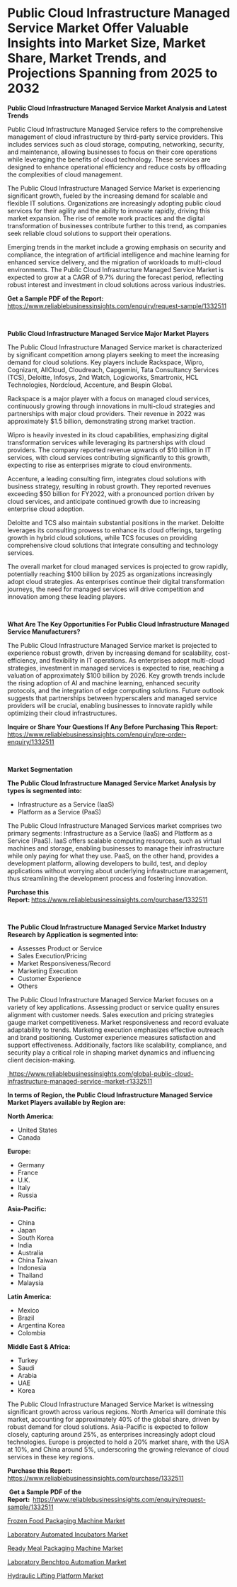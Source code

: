<p><h1>Public Cloud Infrastructure Managed Service Market Offer Valuable Insights into Market Size, Market Share, Market Trends, and Projections Spanning from 2025 to 2032</h1></p><p><strong>Public Cloud Infrastructure Managed Service Market Analysis and Latest Trends</strong></p>
<p><p>Public Cloud Infrastructure Managed Service refers to the comprehensive management of cloud infrastructure by third-party service providers. This includes services such as cloud storage, computing, networking, security, and maintenance, allowing businesses to focus on their core operations while leveraging the benefits of cloud technology. These services are designed to enhance operational efficiency and reduce costs by offloading the complexities of cloud management.</p><p>The Public Cloud Infrastructure Managed Service Market is experiencing significant growth, fueled by the increasing demand for scalable and flexible IT solutions. Organizations are increasingly adopting public cloud services for their agility and the ability to innovate rapidly, driving this market expansion. The rise of remote work practices and the digital transformation of businesses contribute further to this trend, as companies seek reliable cloud solutions to support their operations.</p><p>Emerging trends in the market include a growing emphasis on security and compliance, the integration of artificial intelligence and machine learning for enhanced service delivery, and the migration of workloads to multi-cloud environments. The Public Cloud Infrastructure Managed Service Market is expected to grow at a CAGR of 9.7% during the forecast period, reflecting robust interest and investment in cloud solutions across various industries.</p></p>
<p><strong>Get a Sample PDF of the Report:&nbsp;</strong> <a href="https://www.reliablebusinessinsights.com/enquiry/request-sample/1332511?utm_campaign=3446&utm_medium=2&utm_source=Github&utm_content=ia&utm_term=24032025&utm_id=public-cloud-infrastructure-managed-service">https://www.reliablebusinessinsights.com/enquiry/request-sample/1332511</a></p>
<p>&nbsp;</p>
<p><strong>Public Cloud Infrastructure Managed Service Major Market Players</strong></p>
<p><p>The Public Cloud Infrastructure Managed Service market is characterized by significant competition among players seeking to meet the increasing demand for cloud solutions. Key players include Rackspace, Wipro, Cognizant, AllCloud, Cloudreach, Capgemini, Tata Consultancy Services (TCS), Deloitte, Infosys, 2nd Watch, Logicworks, Smartronix, HCL Technologies, Nordcloud, Accenture, and Bespin Global.</p><p>Rackspace is a major player with a focus on managed cloud services, continuously growing through innovations in multi-cloud strategies and partnerships with major cloud providers. Their revenue in 2022 was approximately $1.5 billion, demonstrating strong market traction.</p><p>Wipro is heavily invested in its cloud capabilities, emphasizing digital transformation services while leveraging its partnerships with cloud providers. The company reported revenue upwards of $10 billion in IT services, with cloud services contributing significantly to this growth, expecting to rise as enterprises migrate to cloud environments.</p><p>Accenture, a leading consulting firm, integrates cloud solutions with business strategy, resulting in robust growth. They reported revenues exceeding $50 billion for FY2022, with a pronounced portion driven by cloud services, and anticipate continued growth due to increasing enterprise cloud adoption.</p><p>Deloitte and TCS also maintain substantial positions in the market. Deloitte leverages its consulting prowess to enhance its cloud offerings, targeting growth in hybrid cloud solutions, while TCS focuses on providing comprehensive cloud solutions that integrate consulting and technology services.</p><p>The overall market for cloud managed services is projected to grow rapidly, potentially reaching $100 billion by 2025 as organizations increasingly adopt cloud strategies. As enterprises continue their digital transformation journeys, the need for managed services will drive competition and innovation among these leading players.</p></p>
<p>&nbsp;</p>
<p><strong>What Are The Key Opportunities For Public Cloud Infrastructure Managed Service Manufacturers?</strong></p>
<p><p>The Public Cloud Infrastructure Managed Service market is projected to experience robust growth, driven by increasing demand for scalability, cost-efficiency, and flexibility in IT operations. As enterprises adopt multi-cloud strategies, investment in managed services is expected to rise, reaching a valuation of approximately $100 billion by 2026. Key growth trends include the rising adoption of AI and machine learning, enhanced security protocols, and the integration of edge computing solutions. Future outlook suggests that partnerships between hyperscalers and managed service providers will be crucial, enabling businesses to innovate rapidly while optimizing their cloud infrastructures.</p></p>
<p><strong>Inquire or Share Your Questions If Any Before Purchasing This Report:</strong> <a href="https://www.reliablebusinessinsights.com/enquiry/pre-order-enquiry/1332511?utm_campaign=3446&utm_medium=2&utm_source=Github&utm_content=ia&utm_term=24032025&utm_id=public-cloud-infrastructure-managed-service">https://www.reliablebusinessinsights.com/enquiry/pre-order-enquiry/1332511</a></p>
<p>&nbsp;</p>
<p><strong>Market Segmentation</strong></p>
<p><strong>The Public Cloud Infrastructure Managed Service Market Analysis by types is segmented into:</strong></p>
<p><ul><li>Infrastructure as a Service (IaaS)</li><li>Platform as a Service (PaaS)</li></ul></p>
<p><p>The Public Cloud Infrastructure Managed Services market comprises two primary segments: Infrastructure as a Service (IaaS) and Platform as a Service (PaaS). IaaS offers scalable computing resources, such as virtual machines and storage, enabling businesses to manage their infrastructure while only paying for what they use. PaaS, on the other hand, provides a development platform, allowing developers to build, test, and deploy applications without worrying about underlying infrastructure management, thus streamlining the development process and fostering innovation.</p></p>
<p><strong>Purchase this Report:&nbsp;</strong><a href="https://www.reliablebusinessinsights.com/purchase/1332511?utm_campaign=3446&utm_medium=2&utm_source=Github&utm_content=ia&utm_term=24032025&utm_id=public-cloud-infrastructure-managed-service">https://www.reliablebusinessinsights.com/purchase/1332511</a></p>
<p>&nbsp;</p>
<p><strong>The Public Cloud Infrastructure Managed Service Market Industry Research by Application is segmented into:</strong></p>
<p><ul><li>Assesses Product or Service</li><li>Sales Execution/Pricing</li><li>Market Responsiveness/Record</li><li>Marketing Execution</li><li>Customer Experience</li><li>Others</li></ul></p>
<p><p>The Public Cloud Infrastructure Managed Service Market focuses on a variety of key applications. Assessing product or service quality ensures alignment with customer needs. Sales execution and pricing strategies gauge market competitiveness. Market responsiveness and record evaluate adaptability to trends. Marketing execution emphasizes effective outreach and brand positioning. Customer experience measures satisfaction and support effectiveness. Additionally, factors like scalability, compliance, and security play a critical role in shaping market dynamics and influencing client decision-making.</p></p>
<p><a href="https://www.reliablebusinessinsights.com/global-public-cloud-infrastructure-managed-service-market-r1332511?utm_campaign=3446&utm_medium=2&utm_source=Github&utm_content=ia&utm_term=24032025&utm_id=public-cloud-infrastructure-managed-service">&nbsp;https://www.reliablebusinessinsights.com/global-public-cloud-infrastructure-managed-service-market-r1332511</a></p>
<p><strong>In terms of Region, the Public Cloud Infrastructure Managed Service Market Players available by Region are:</strong></p>
<p>
    <p> <strong> North America: </strong>
        <ul>
            <li>United States</li>
            <li>Canada</li>
        </ul>
        </p> 
    <p> <strong> Europe: </strong>
        <ul>
            <li>Germany</li>
            <li>France</li>
            <li>U.K.</li>
            <li>Italy</li>
            <li>Russia</li>
        </ul>
        </p> 
    <p> <strong> Asia-Pacific: </strong>
        <ul>
            <li>China</li>
            <li>Japan</li>
            <li>South Korea</li>
            <li>India</li>
            <li>Australia</li>
            <li>China Taiwan</li>
            <li>Indonesia</li>
            <li>Thailand</li>
            <li>Malaysia</li>
        </ul>
        </p> 
    <p> <strong> Latin America: </strong>
        <ul>
            <li>Mexico</li>
            <li>Brazil</li>
            <li>Argentina Korea</li>
            <li>Colombia</li>
        </ul>
        </p> 
    <p> <strong> Middle East & Africa: </strong>
        <ul>
            <li>Turkey</li>
            <li>Saudi</li>
            <li>Arabia</li>
            <li>UAE</li>
            <li>Korea</li>
        </ul>
    </p>
    </p>
<p><p>The Public Cloud Infrastructure Managed Service Market is witnessing significant growth across various regions. North America will dominate this market, accounting for approximately 40% of the global share, driven by robust demand for cloud solutions. Asia-Pacific is expected to follow closely, capturing around 25%, as enterprises increasingly adopt cloud technologies. Europe is projected to hold a 20% market share, with the USA at 10%, and China around 5%, underscoring the growing relevance of cloud services in these key regions.</p></p>
<p><strong>Purchase this Report: </strong><a href="https://www.reliablebusinessinsights.com/purchase/1332511?utm_campaign=3446&utm_medium=2&utm_source=Github&utm_content=ia&utm_term=24032025&utm_id=public-cloud-infrastructure-managed-service">https://www.reliablebusinessinsights.com/purchase/1332511</a></p>
<p>&nbsp;<strong>Get a Sample PDF of the Report:&nbsp;&nbsp;</strong><a href="https://www.reliablebusinessinsights.com/enquiry/request-sample/1332511?utm_campaign=3446&utm_medium=2&utm_source=Github&utm_content=ia&utm_term=24032025&utm_id=public-cloud-infrastructure-managed-service">https://www.reliablebusinessinsights.com/enquiry/request-sample/1332511</a></p>
<p><strong></strong></p>
<p><p><a href="https://www.linkedin.com/pulse/market-demand-revenue-growth-frozen-food-packaging-machine-wftoe?utm_campaign=3446&utm_medium=2&utm_source=Github&utm_content=ia&utm_term=24032025&utm_id=public-cloud-infrastructure-managed-service">Frozen Food Packaging Machine Market</a></p><p><a href="https://www.linkedin.com/pulse/comprehending-rapid-growth-global-laboratory-automated-incubators-bwtde?utm_campaign=3446&utm_medium=2&utm_source=Github&utm_content=ia&utm_term=24032025&utm_id=public-cloud-infrastructure-managed-service">Laboratory Automated Incubators Market</a></p><p><a href="https://www.linkedin.com/pulse/financial-overview-market-analysis-ready-meal-packaging-8rnwe?utm_campaign=3446&utm_medium=2&utm_source=Github&utm_content=ia&utm_term=24032025&utm_id=public-cloud-infrastructure-managed-service">Ready Meal Packaging Machine Market</a></p><p><a href="https://www.linkedin.com/pulse/current-future-growth-potential-laboratory-benchtop-automation-ixsfe?utm_campaign=3446&utm_medium=2&utm_source=Github&utm_content=ia&utm_term=24032025&utm_id=public-cloud-infrastructure-managed-service">Laboratory Benchtop Automation Market</a></p><p><a href="https://www.linkedin.com/pulse/hydraulic-lifting-platform-industry-insights-report-analyzing-3exse?utm_campaign=3446&utm_medium=2&utm_source=Github&utm_content=ia&utm_term=24032025&utm_id=public-cloud-infrastructure-managed-service">Hydraulic Lifting Platform Market</a></p></p>